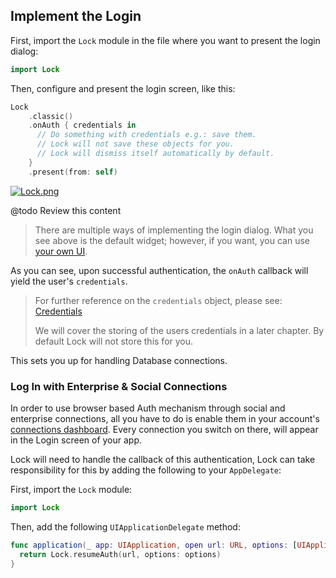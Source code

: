 ## Implement the Login

First, import the `Lock` module in the file where you want to present the login dialog:

```swift
import Lock
```

Then, configure and present the login screen, like this:

```swift
Lock
    .classic()
    .onAuth { credentials in
      // Do something with credentials e.g.: save them.
      // Lock will not save these objects for you.
      // Lock will dismiss itself automatically by default.
    }
    .present(from: self)
```

[![Lock.png](/media/articles/native-platforms/ios-swift/lock_2_login)](https://auth0.com)

@todo Review this content
> There are multiple ways of implementing the login dialog. What you see above is the default widget; however, if you want, you can use [your own UI](/libraries/lock-ios/use-your-own-ui).

As you can see, upon successful authentication, the `onAuth` callback will yield the user's `credentials`.

> For further reference on the `credentials` object, please see:
[Credentials](https://github.com/auth0/Auth0.swift/blob/master/Auth0/Credentials.swift)
>
> We will cover the storing of the users credentials in a later chapter.  By default Lock will not store this for you.

This sets you up for handling Database connections.

### Log In with Enterprise & Social Connections

In order to use browser based Auth mechanism through social and enterprise connections, all you have to do is enable them in your account's [connections dashboard](${manage_url}/#/connections/social). Every connection you switch on there, will appear in the Login screen of your app.

Lock will need to handle the callback of this authentication, Lock can take responsibility for this by adding the following to your `AppDelegate`:

First, import the `Lock` module:

```swift
import Lock
```

Then, add the following `UIApplicationDelegate` method:

```swift
func application(_ app: UIApplication, open url: URL, options: [UIApplicationOpenURLOptionsKey : Any]) -> Bool {
  return Lock.resumeAuth(url, options: options)
}
```
